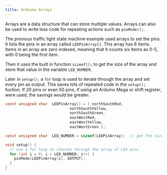 ```yaml
---
title: Arduino Arrays
---
```


Arrays are a data structure that can store multiple values. Arrays can also be used to write less code for repeating actions such as `pinMode();`.

The previous traffic light state machine example used arrays to set the pins. It lists the pins in an array called `LEDPinArray[]`. This array has 6 items. Items in an array are zero indexed, meaning that it counts six items as 0-5, with 0 being the first item.

Then it uses the built in function `sizeof();` to get the size of the array and store that value in the variable `LED_NUMBER`.

Later in `setup();` a `for` loop is used to iterate through the array and set every pin as output. This saves lots of repeated code in the `setup();` fuction. If 20 pins or even 50 pins, if using an Arduino Mega or shift register, were used, the savings would be greater.

```C
const unsigned char  LEDPinArray[] = { northSouthRed,
                             northSouthYellow,
                             northSouthGreen,
                             eastWestRed,
                             eastWestYellow,
                             eastWestGreen };

const unsigned char  LED_NUMBER = sizeof(LEDPinArray);  // get the size of the array and store as variable

void setup() {
  // use a for loop to iterate through the array of LED pins
  for (int i = 0; i < LED_NUMBER; i++) {
    pinMode(LEDPinArray[i], OUTPUT);
  }
}
```
